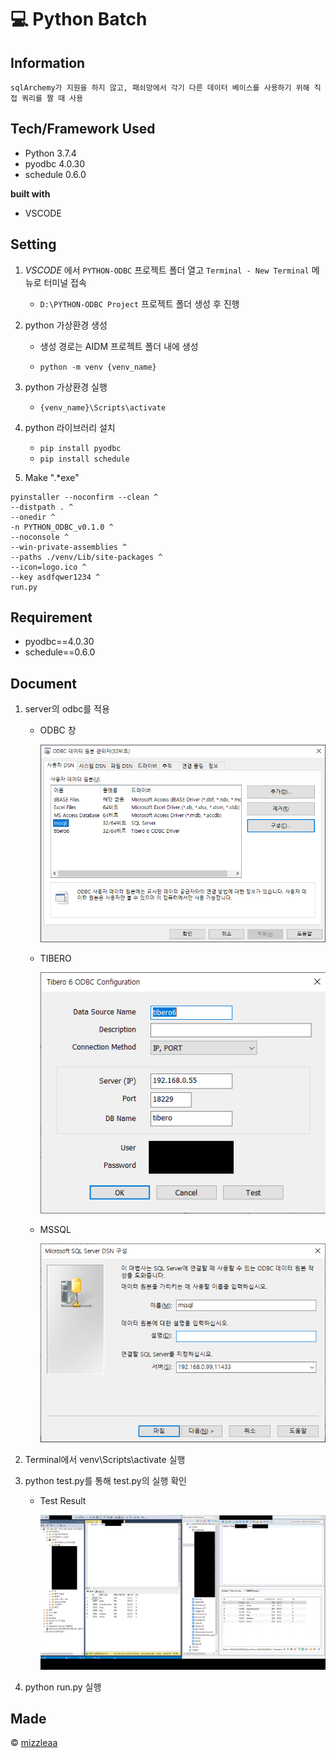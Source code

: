# :computer: Python Batch

## Information

```
sqlArchemy가 지원을 하지 않고, 패쇠망에서 각기 다른 데이터 베이스를 사용하기 위해 직접 쿼리를 짤 때 사용
```

## Tech/Framework Used

- Python 3.7.4
- pyodbc 4.0.30
- schedule 0.6.0

**built with**

- VSCODE

## Setting

1. _VSCODE_ 에서 `PYTHON-ODBC` 프로젝트 폴더 열고 `Terminal - New Terminal` 메뉴로 터미널 접속

   - `D:\PYTHON-ODBC Project` 프로젝트 폴더 생성 후 진행

2. python 가상환경 생성

   - 생성 경로는 AIDM 프로젝트 폴더 내에 생성

   - `python -m venv {venv_name}`

3. python 가상환경 실행

   - `{venv_name}\Scripts\activate`

4. python 라이브러리 설치

   - `pip install pyodbc`
   - `pip install schedule`

5. Make ".\*exe"

```
pyinstaller --noconfirm --clean ^
--distpath . ^
--onedir ^
-n PYTHON_ODBC_v0.1.0 ^
--noconsole ^
--win-private-assemblies ^
--paths ./venv/Lib/site-packages ^
--icon=logo.ico ^
--key asdfqwer1234 ^
run.py
```

## Requirement

- pyodbc==4.0.30
- schedule==0.6.0

## Document

1. server의 odbc를 적용

   - ODBC 창

     ![odbc를](./readme/odbc_1.png)

   - TIBERO

     ![tibero](./readme/odbc_tibero.png)

   - MSSQL

     ![MSSQL](./readme/odbc_mssql.png)

2. Terminal에서 venv\Scripts\activate 실행

3. python test.py를 통해 test.py의 실행 확인

   - Test Result

     ![MSSQL](./readme/test_result.png)

4. python run.py 실행


## Made

© [mizzleaa](https://github.com/mizzleaa)
